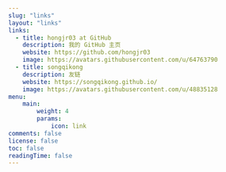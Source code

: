 ```yaml
---
slug: "links"
layout: "links"
links:
  - title: hongjr03 at GitHub
    description: 我的 GitHub 主页
    website: https://github.com/hongjr03
    image: https://avatars.githubusercontent.com/u/64763790
  - title: songqikong
    description: 友链
    website: https://songqikong.github.io/
    image: https://avatars.githubusercontent.com/u/48835128
menu:
    main: 
        weight: 4
        params:
            icon: link
comments: false
license: false
toc: false
readingTime: false
---
```

